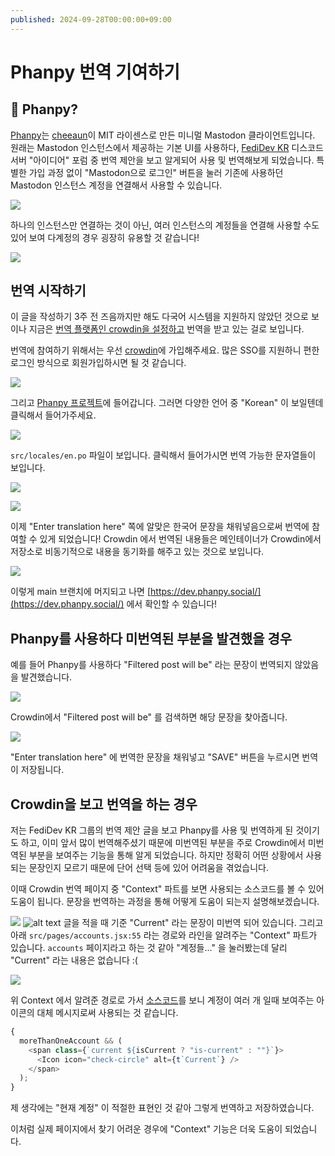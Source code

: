 ```yaml
---
published: 2024-09-28T00:00:00+09:00
---
```



Phanpy 번역 기여하기
=================

🐘 Phanpy?
----------

[Phanpy](https://github.com/cheeaun/phanpy)는
[cheeaun](https://github.com/cheeaun)이 MIT 라이센스로 만든 미니멀 Mastodon
클라이언트입니다. 원래는 Mastodon 인스턴스에서 제공하는 기본 UI를 사용하다,
[FediDev KR](https://fedidev.kr/) 디스코드 서버 "아이디어" 포럼 중 번역 제안을
보고 알게되어 사용 및 번역해보게 되었습니다. 특별한 가입 과정 없이 "Mastodon으로
로그인" 버튼을 눌러 기존에 사용하던 Mastodon 인스턴스 계정을 연결해서 사용할 수
있습니다.

![](./phanpy-screenshot.png)

하나의 인스턴스만 연결하는 것이 아닌, 여러 인스턴스의 계정들을 연결해 사용할
수도 있어 보여 다계정의 경우 굉장히 유용할 것 같습니다!

![](./phanpy-multiaccount-screenshot.png)

번역 시작하기
----------

이 글을 작성하기 3주 전 즈음까지만 해도 다국어 시스템을 지원하지 않았던 것으로
보이나 지금은
[번역 플랫폼인 crowdin을 설정하고](https://github.com/cheeaun/phanpy/issues/183#issuecomment-2039558094)
번역을 받고 있는 걸로 보입니다.

번역에 참여하기 위해서는 우선 [crowdin](https://crowdin.com/)에 가입해주세요.
많은 SSO를 지원하니 편한 로그인 방식으로 회원가입하시면 될 것 같습니다.

![](./crowdin-home-screenshot.png)

그리고 [Phanpy 프로젝트](https://crowdin.com/project/phanpy)에 들어갑니다.
그러면 다양한 언어 중 "Korean" 이 보일텐데 클릭해서 들어가주세요.

![](./crowdin-project-screenshot.png)

`src/locales/en.po` 파일이 보입니다. 클릭해서 들어가시면 번역 가능한 문자열들이
보입니다.

![](./crowdin-korean-screenshot.png)

![](./crowdin-translation-screenshot.png)

이제 "Enter translation here" 쪽에 알맞은 한국어 문장을 채워넣음으로써 번역에
참여할 수 있게 되었습니다! Crowdin 에서 번역된 내용들은 메인테이너가 Crowdin에서
저장소로 비동기적으로 내용을 동기화를 해주고 있는 것으로 보입니다.

![](./github-pr-merge-screenshot.png)

이렇게 main 브랜치에 머지되고 나면
[https://dev.phanpy.social/](https://dev.phanpy.social/) 에서 확인할 수
있습니다!

Phanpy를 사용하다 미번역된 부분을 발견했을 경우
-------------------------------------

예를 들어 Phanpy를 사용하다 "Filtered post will be" 라는 문장이 번역되지
않았음을 발견했습니다.

![](./phanpy-filter-screenshot.png)

Crowdin에서 "Filtered post will be" 를 검색하면 해당 문장을 찾아줍니다.

![](./crowdin-translation2-screenshot.png)

"Enter translation here" 에 번역한 문장을 채워넣고 "SAVE" 버튼을 누르시면 번역이
저장됩니다.

Crowdin을 보고 번역을 하는 경우
-------------------------

저는 FediDev KR 그룹의 번역 제안 글을 보고 Phanpy를 사용 및 번역하게 된 것이기도
하고, 이미 앞서 많이 번역해주셨기 때문에 미번역된 부분을 주로 Crowdin에서
미번역된 부분을 보여주는 기능을 통해 알게 되었습니다. 하지만 정확히 어떤
상황에서 사용되는 문장인지 모르기 때문에 단어 선택 등에 있어 어려움을
겪었습니다.

이때 Crowdin 번역 페이지 중 "Context" 파트를 보면 사용되는 소스코드를 볼 수 있어
도움이 됩니다. 문장을 번역하는 과정을 통해 어떻게 도움이 되는지
설명해보겠습니다.

![](./crowdin-translation-word-screenshot.png)
![alt text](../../static/images/${UUID}.png)
글을 적을 때 기준 "Current" 라는 문장이 미번역 되어 있습니다. 그리고 아래
`src/pages/accounts.jsx:55` 라는 경로와 라인을 알려주는 "Context" 파트가
있습니다. `accounts` 페이지라고 하는 것 같아 "계정들..." 을 눌러봤는데 달리
"Current" 라는 내용은 없습니다 :(

![](./phanpy-feed-screenshot.png)


위 Context 에서 알려준 경로로 가서
[소스코드](https://github.com/cheeaun/phanpy/blob/f9e95a947f02e4866f1f6c2c6d8ebebf856c4535/src/pages/accounts.jsx#L55)를
보니 계정이 여러 개 일때 보여주는 아이콘의 대체 메시지로써 사용되는 것 같습니다.

```javascript
{
  moreThanOneAccount && (
    <span class={`current ${isCurrent ? "is-current" : ""}`}>
      <Icon icon="check-circle" alt={t`Current`} />
    </span>
  );
}
```

제 생각에는 "현재 계정" 이 적절한 표현인 것 같아 그렇게 번역하고 저장하였습니다.

이처럼 실제 페이지에서 찾기 어려운 경우에 "Context" 기능은 더욱 도움이
되었습니다.
